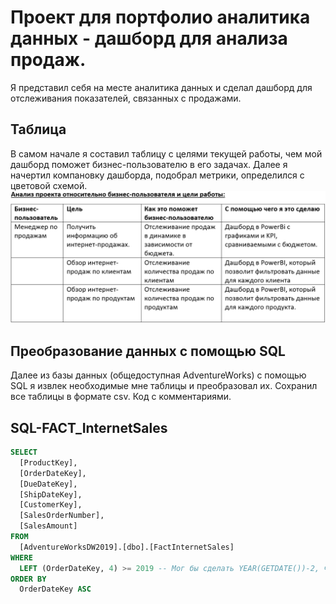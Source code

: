 # Проект для портфолио аналитика данных - дашборд для анализа продаж.

Я представил себя на месте аналитика данных и сделал дашборд для отслеживания показателей, связанных с продажами.

## Таблица 

В самом начале я составил таблицу с целями текущей работы, чем мой дашборд поможет бизнес-пользователю в его задачах. Далее я начертил компановку дашборда, подобрал метрики, определился с цветовой схемой. 
![Иллюстрация к проекту](https://github.com/Fuji-888/pet_project_SQL_PBI/blob/main/Анализ%20проекта%20относительно%20бизнес-пользователя%20и%20цели%20работы.png)

## Преобразование данных с помощью SQL
Далее из базы данных (общедоступная AdventureWorks) с помощью SQL я извлек необходимые мне таблицы и преобразовал их. Сохранил все таблицы в формате csv. Код с комментариями. 

## SQL-FACT_InternetSales

```sql
SELECT 
  [ProductKey], 
  [OrderDateKey], 
  [DueDateKey], 
  [ShipDateKey], 
  [CustomerKey], 
  [SalesOrderNumber], 
  [SalesAmount] 
FROM 
  [AdventureWorksDW2019].[dbo].[FactInternetSales]
WHERE 
  LEFT (OrderDateKey, 4) >= 2019 -- Мог бы сделать YEAR(GETDATE())-2, чтобы показывались значения за 2 последних года, как написано в ТЗ (если база будет обновляться - то лучше сделать так), но база данных только до 2021 года, поэтому ставлю 2019 год
ORDER BY
  OrderDateKey ASC
```

